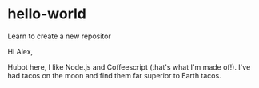 # hello-world
Learn to create a new repositor

Hi Alex,

Hubot here, I like Node.js and Coffeescript (that's what I'm made of!).
I've had tacos on the moon and find them far superior to Earth tacos.
